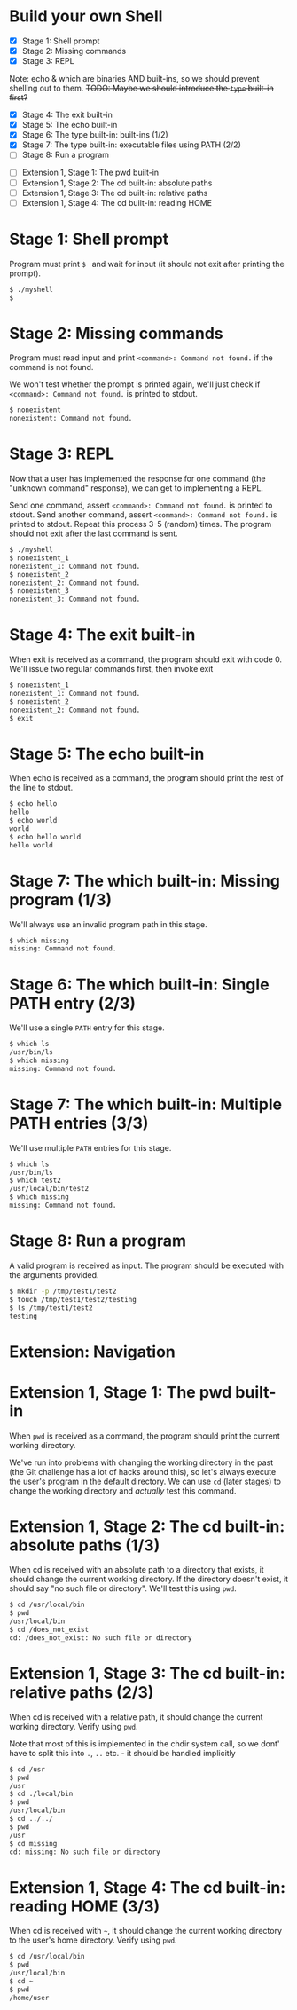 # Build your own Shell

- [x] Stage 1: Shell prompt
- [x] Stage 2: Missing commands
- [x] Stage 3: REPL

Note: echo & which are binaries AND built-ins, so we should prevent shelling out to them.
~~TODO: Maybe we should introduce the `type` built-in first?~~

- [x] Stage 4: The exit built-in
- [x] Stage 5: The echo built-in
- [x] Stage 6: The type built-in: built-ins (1/2)
- [x] Stage 7: The type built-in: executable files using PATH (2/2)
- [ ] Stage 8: Run a program

<!--
- [x] Stage 6: The which built-in: Single PATH entry
- [x] Stage 7: The which built-in: Multiple PATH entries -->

- [ ] Extension 1, Stage 1: The pwd built-in
- [ ] Extension 1, Stage 2: The cd built-in: absolute paths
- [ ] Extension 1, Stage 3: The cd built-in: relative paths
- [ ] Extension 1, Stage 4: The cd built-in: reading HOME

# Stage 1: Shell prompt

Program must print `$ ` and wait for input (it should not exit after printing the prompt).

```bash
$ ./myshell
$
```

# Stage 2: Missing commands

Program must read input and print `<command>: Command not found.` if the command is not found.

We won't test whether the prompt is printed again, we'll just check if `<command>: Command not found.` is printed to stdout.

```bash
$ nonexistent
nonexistent: Command not found.
```

# Stage 3: REPL

Now that a user has implemented the response for one command (the "unknown command" response), we
can get to implementing a REPL.

Send one command, assert `<command>: Command not found.` is printed to stdout. Send another command, assert `<command>: Command not found.` is printed to stdout. Repeat this process 3-5 (random) times. The program should not exit after the last command is sent.

```bash
$ ./myshell
$ nonexistent_1
nonexistent_1: Command not found.
$ nonexistent_2
nonexistent_2: Command not found.
$ nonexistent_3
nonexistent_3: Command not found.
```

# Stage 4: The exit built-in

When exit is received as a command, the program should exit with code 0. We'll issue two regular commands first, then invoke exit

```bash
$ nonexistent_1
nonexistent_1: Command not found.
$ nonexistent_2
nonexistent_2: Command not found.
$ exit
```

# Stage 5: The echo built-in

When echo is received as a command, the program should print the rest of the line to stdout.

```bash
$ echo hello
hello
$ echo world
world
$ echo hello world
hello world
```

# Stage 7: The which built-in: Missing program (1/3)

We'll always use an invalid program path in this stage.

```bash
$ which missing
missing: Command not found.
```

# Stage 6: The which built-in: Single PATH entry (2/3)

We'll use a single `PATH` entry for this stage.

```bash
$ which ls
/usr/bin/ls
$ which missing
missing: Command not found.
```

# Stage 7: The which built-in: Multiple PATH entries (3/3)

We'll use multiple `PATH` entries for this stage.

```bash
$ which ls
/usr/bin/ls
$ which test2
/usr/local/bin/test2
$ which missing
missing: Command not found.
```

# Stage 8: Run a program

A valid program is received as input. The program should be executed with the arguments provided.

```bash
$ mkdir -p /tmp/test1/test2
$ touch /tmp/test1/test2/testing
$ ls /tmp/test1/test2
testing
```

# Extension: Navigation

# Extension 1, Stage 1: The pwd built-in

When `pwd` is received as a command, the program should print the current working directory.

We've run into problems with changing the working directory in the past (the Git challenge has a lot of hacks around this), so let's always execute the user's program in the default directory. We can use `cd` (later stages) to change the working directory and _actually_ test this command.

# Extension 1, Stage 2: The cd built-in: absolute paths (1/3)

When cd is received with an absolute path to a directory that exists, it should change the current working directory. If the directory doesn't exist, it should say "no such file or directory". We'll test this using `pwd`.

```bash
$ cd /usr/local/bin
$ pwd
/usr/local/bin
$ cd /does_not_exist
cd: /does_not_exist: No such file or directory
```

# Extension 1, Stage 3: The cd built-in: relative paths (2/3)

When cd is received with a relative path, it should change the current working directory. Verify using `pwd`.

Note that most of this is implemented in the chdir system call, so we dont' have to
split this into `.`, `..` etc. - it should be handled implicitly

```bash
$ cd /usr
$ pwd
/usr
$ cd ./local/bin
$ pwd
/usr/local/bin
$ cd ../../
$ pwd
/usr
$ cd missing
cd: missing: No such file or directory
```

# Extension 1, Stage 4: The cd built-in: reading HOME (3/3)

When cd is received with `~`, it should change the current working directory to the user's home directory. Verify using `pwd`.

```bash
$ cd /usr/local/bin
$ pwd
/usr/local/bin
$ cd ~
$ pwd
/home/user
```

